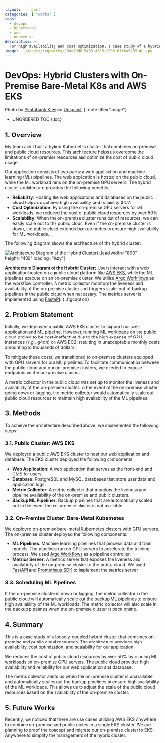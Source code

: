 ```yaml
---
layout:     post
categories: [ "works" ]
tags:
  - devops
  - kubernetes
  - aws
  - onpremise
description: >
  For high availability and cost optimization, a case study of a hybrid cluster that combines on-premise and public cloud.
image: ../assets/img/works/286a79d6-5433-4315-9309-61f6a6235f4c.jpg
---
```


# DevOps: Hybrid Clusters with On-Premise Bare-Metal K8s and AWS EKS

Photo by <a href="https://unsplash.com/@mike_kiev?utm_content=creditCopyText&utm_medium=referral&utm_source=unsplash">Photobank Kiev</a> on <a href="https://unsplash.com/photos/3-men-standing-on-rocky-shore-during-daytime-Opzk_hvwO9Q?utm_content=creditCopyText&utm_medium=referral&utm_source=unsplash">Unsplash</a>
{:.note title="Image"}

* UNORDERED TOC
{:toc}

## 1. Overview

My team and I built a hybrid Kubernetes cluster that combines on-premise and public cloud resources. This architecture helps us overcome the limitations of on-premise resources and optimize the cost of public cloud usage.

Our application consists of two parts: a web application and machine learning (ML) pipelines. The web application is hosted on the public cloud, while the ML workload runs on the on-premise GPU servers. The hybrid cluster architecture provides the following benefits:

- **Reliability**: Hosting the web applications and databases on the public cloud helps us achieve high availability and reliability 24/7.
- **Cost Optimization**: By using the on-premise GPU servers for ML workloads, we reduced the cost of public cloud resources by over 50%.
- **Scalability**: When the on-premise cluster runs out of resources, we can easily scale out to the public cloud. Even if the on-premise cluster is down, the public cloud extends backup nodes to ensure high availability for ML workloads.

The following diagram shows the architecture of the hybrid cluster:

![Architecture Diagram of the Hybrid Cluster](../assets/img/works/10393250-4f16-43e6-856b-c4fa7515fdce.png){:.lead width="800" height="400" loading="lazy"}

**Architecture Diagram of the Hybrid Cluster;** Users interact with a web application hosted on a public cloud platform like [AWS EKS](https://aws.amazon.com/eks), while the ML pipelines execute on an on-premise cluster. We utilize [Argo Workflows] as the workflow controller. A metric collector monitors the liveness and availability of the on-premise cluster and triggers scale-out of backup pipelines in the public cloud when necessary. The metrics server is implemented using [FastAPI].
{:.figcaption}

## 2. Problem Statement

Initially, we deployed a public AWS EKS cluster to support our web application and ML pipeline. However, running ML workloads on the public cloud proved to be cost-ineffective due to the high expense of GPU instances (*e.g.,* g4dn) on AWS EC2, resulting in unacceptable monthly costs amounting to thousands of dollars.

To mitigate these costs, we transitioned to on-premise clusters equipped with GPU servers for our ML pipelines. To facilitate communication between the public cloud and our on-premise clusters, we needed to expose endpoints on the on-premise cluster.

A metric collector in the public cloud was set up to monitor the liveness and availability of the on-premise cluster. In the event of the on-premise cluster going down or lagging, the metric collector would automatically scale out public cloud resources to maintain high availability of the ML pipelines.

## 3. Methods
To achieve the architecture described above, we implemented the following steps:

### 3.1. Public Cluster: AWS EKS
We deployed a public AWS EKS cluster to host our web application and database. The EKS cluster deployed the following components:

- **Web Application**: A web application that serves as the front-end and CMS for users.
- **Database**: PostgreSQL and MySQL databases that store user data and application logs.
- **Metric Collector**: A metric collector that monitors the liveness and pipeline availability of the on-premise and public clusters.
- **Backup ML Pipelines**: Backup pipelines that are automatically scaled out in the event the on-premise cluster is not available.

### 3.2. On-Premise Cluster: Bare-Metal Kubernetes
We deployed on-premise bare-metal Kubernetes clusters with GPU servers. The on-premise cluster deployed the following components:

- **ML Pipelines**: Machine learning pipelines that process data and train models. The pipelines run on GPU servers to accelerate the training process. We used [Argo Workflows] as a pipeline controller.
- **Metrics Server**: A metrics server that exposes the liveness and availability of the on-premise cluster to the public cloud. We used [FastAPI] and [Prometheus SDK] to implement the metrics server.

### 3.3. Scheduling ML Pipelines
If the on-premise cluster is down or lagging, the metric collector in the public cloud will automatically scale out the backup ML pipelines to ensure high availability of the ML workloads. The metric collector will also scale in the backup pipelines when the on-premise cluster is back online.

## 4. Summary
This is a case study of a loosely-coupled hybrid cluster that combines on-premise and public cloud resources. The architecture provides high availability, cost optimization, and scalability for our application.

We reduced the cost of public cloud resources by over 50% by running ML workloads on on-premise GPU servers. The public cloud provides high availability and reliability for our web application and database.

The metric collector alerts us when the on-premise cluster is unavailable and automatically scales out the backup pipelines to ensure high availability of the ML workloads. This allows us to adjust the scale of the public cloud resources based on the availability of the on-premise cluster.

## 5. Future Works
Recently, we noticed that there are use cases utilizing AWS EKS Anywhere to combine on-premise and public nodes in a single EKS cluster. We are planning to proof the concept and migrate our on-premise cluster to EKS Anywhere to simplify the management of the hybrid cluster.


[AWS EKS]: https://aws.amazon.com/eks "Amazon Elastic Kubernetes Service"
[Argo Workflows]: https://argoproj.github.io/workflows "Workflow Engine in Argo Projects"
[FastAPI]: https://fastapi.tiangolo.com "FastAPI: Python API Framework"
[Prometheus SDK]: https://github.com/prometheus/client_python "Prometheus Python Client Package"

